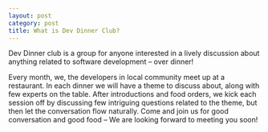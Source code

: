 ```yaml
---
layout: post
category: post
title: What is Dev Dinner Club?
---
```



Dev Dinner club is a group for anyone interested in a lively discussion about anything related to software development – over dinner!

Every month, we, the developers in local community meet up at a restaurant. In each dinner we will have a theme to discuss about, along with few experts on the table. After introductions and food orders, we kick each session off by discussing few intriguing questions related to the theme, but then let the conversation flow naturally. Come and join us for good conversation and good food – We are looking forward to meeting you soon!